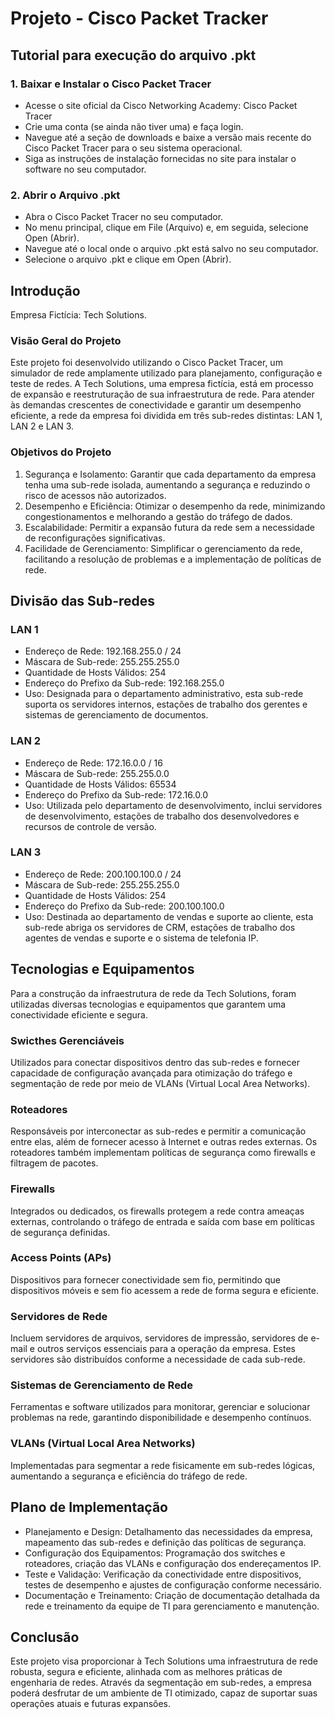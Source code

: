 # Projeto - Cisco Packet Tracker

## Tutorial para execução do arquivo .pkt

### 1. Baixar e Instalar o Cisco Packet Tracer

- Acesse o site oficial da Cisco Networking Academy: Cisco Packet Tracer
- Crie uma conta (se ainda não tiver uma) e faça login.
- Navegue até a seção de downloads e baixe a versão mais recente do Cisco Packet Tracer para o seu sistema operacional.
- Siga as instruções de instalação fornecidas no site para instalar o software no seu computador.

### 2. Abrir o Arquivo .pkt

- Abra o Cisco Packet Tracer no seu computador.
- No menu principal, clique em File (Arquivo) e, em seguida, selecione Open (Abrir).
- Navegue até o local onde o arquivo .pkt está salvo no seu computador.
- Selecione o arquivo .pkt e clique em Open (Abrir).

## Introdução

Empresa Fictícia: Tech Solutions.

### Visão Geral do Projeto

Este projeto foi desenvolvido utilizando o Cisco Packet Tracer, um simulador de rede amplamente utilizado para planejamento, configuração e teste de redes. A Tech Solutions, uma empresa fictícia, está em processo de expansão e reestruturação de sua infraestrutura de rede. Para atender às demandas crescentes de conectividade e garantir um desempenho eficiente, a rede da empresa foi dividida em três sub-redes distintas: LAN 1, LAN 2 e LAN 3.

### Objetivos do Projeto

1. Segurança e Isolamento: Garantir que cada departamento da empresa tenha uma sub-rede isolada, aumentando a segurança e reduzindo o risco de acessos não autorizados.
2. Desempenho e Eficiência: Otimizar o desempenho da rede, minimizando congestionamentos e melhorando a gestão do tráfego de dados.
3. Escalabilidade: Permitir a expansão futura da rede sem a necessidade de reconfigurações significativas.
4. Facilidade de Gerenciamento: Simplificar o gerenciamento da rede, facilitando a resolução de problemas e a implementação de políticas de rede.

## Divisão das Sub-redes

### LAN 1

- Endereço de Rede: 192.168.255.0 / 24
- Máscara de Sub-rede: 255.255.255.0
- Quantidade de Hosts Válidos: 254
- Endereço do Prefixo da Sub-rede: 192.168.255.0
- Uso: Designada para o departamento administrativo, esta sub-rede suporta os servidores internos, estações de trabalho dos gerentes e sistemas de gerenciamento de documentos.

### LAN 2

- Endereço de Rede: 172.16.0.0 / 16
- Máscara de Sub-rede: 255.255.0.0
- Quantidade de Hosts Válidos: 65534
- Endereço do Prefixo da Sub-rede: 172.16.0.0
- Uso: Utilizada pelo departamento de desenvolvimento, inclui servidores de desenvolvimento, estações de trabalho dos desenvolvedores e recursos de controle de versão.

### LAN 3

- Endereço de Rede: 200.100.100.0 / 24
- Máscara de Sub-rede: 255.255.255.0
- Quantidade de Hosts Válidos: 254
- Endereço do Prefixo da Sub-rede: 200.100.100.0
- Uso: Destinada ao departamento de vendas e suporte ao cliente, esta sub-rede abriga os servidores de CRM, estações de trabalho dos agentes de vendas e suporte e o sistema de telefonia IP.

## Tecnologias e Equipamentos

Para a construção da infraestrutura de rede da Tech Solutions, foram utilizadas diversas tecnologias e equipamentos que garantem uma conectividade eficiente e segura.

### Swicthes Gerenciáveis

Utilizados para conectar dispositivos dentro das sub-redes e fornecer capacidade de configuração avançada para otimização do tráfego e segmentação de rede por meio de VLANs (Virtual Local Area Networks).

### Roteadores

Responsáveis por interconectar as sub-redes e permitir a comunicação entre elas, além de fornecer acesso à Internet e outras redes externas. Os roteadores também implementam políticas de segurança como firewalls e filtragem de pacotes.

### Firewalls

Integrados ou dedicados, os firewalls protegem a rede contra ameaças externas, controlando o tráfego de entrada e saída com base em políticas de segurança definidas.

### Access Points (APs)

Dispositivos para fornecer conectividade sem fio, permitindo que dispositivos móveis e sem fio acessem a rede de forma segura e eficiente.

### Servidores de Rede

Incluem servidores de arquivos, servidores de impressão, servidores de e-mail e outros serviços essenciais para a operação da empresa. Estes servidores são distribuídos conforme a necessidade de cada sub-rede.

### Sistemas de Gerenciamento de Rede

Ferramentas e software utilizados para monitorar, gerenciar e solucionar problemas na rede, garantindo disponibilidade e desempenho contínuos.

### VLANs (Virtual Local Area Networks)

Implementadas para segmentar a rede fisicamente em sub-redes lógicas, aumentando a segurança e eficiência do tráfego de rede.

## Plano de Implementação

- Planejamento e Design: Detalhamento das necessidades da empresa, mapeamento das sub-redes e definição das políticas de segurança.
- Configuração dos Equipamentos: Programação dos switches e roteadores, criação das VLANs e configuração dos endereçamentos IP.
- Teste e Validação: Verificação da conectividade entre dispositivos, testes de desempenho e ajustes de configuração conforme necessário.
- Documentação e Treinamento: Criação de documentação detalhada da rede e treinamento da equipe de TI para gerenciamento e manutenção.

## Conclusão

Este projeto visa proporcionar à Tech Solutions uma infraestrutura de rede robusta, segura e eficiente, alinhada com as melhores práticas de engenharia de redes. Através da segmentação em sub-redes, a empresa poderá desfrutar de um ambiente de TI otimizado, capaz 
de suportar suas operações atuais e futuras expansões.
